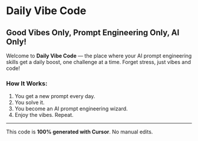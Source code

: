 # Daily Vibe Code

## Good Vibes Only, Prompt Engineering Only, AI Only! 

Welcome to **Daily Vibe Code** — the place where your AI prompt engineering skills get a daily boost, one challenge at a time. Forget stress, just vibes and code!

### How It Works:
1. You get a new prompt every day.
2. You solve it.
3. You become an AI prompt engineering wizard.
4. Enjoy the vibes. Repeat.

---

This code is **100% generated with Cursor**. No manual edits.

